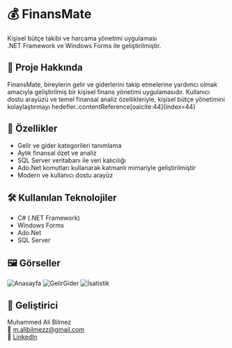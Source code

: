 # 💰 FinansMate

Kişisel bütçe takibi ve harcama yönetimi uygulaması  
.NET Framework ve Windows Forms ile geliştirilmiştir.

## 📝 Proje Hakkında

FinansMate, bireylerin gelir ve giderlerini takip etmelerine yardımcı olmak amacıyla geliştirilmiş bir kişisel finans yönetimi uygulamasıdır. Kullanıcı dostu arayüzü ve temel finansal analiz özellikleriyle, kişisel bütçe yönetimini kolaylaştırmayı hedefler.:contentReference[oaicite:44]{index=44}

## 🚀 Özellikler

- Gelir ve gider kategorileri tanımlama
- Aylık finansal özet ve analiz
- SQL Server veritabanı ile veri kalıcılığı
- Ado.Net komutları kullanarak katmanlı mimariyle geliştirilmiştir
- Modern ve kullanıcı dostu arayüz

## 🛠️ Kullanılan Teknolojiler

- C# (.NET Framework)
- Windows Forms
- Ado.Net
- SQL Server

## 🖼️ Görseller
![Anasayfa](https://github.com/user-attachments/assets/f8a976d3-053b-4866-8f18-477be3e70737)
![GelirGider](https://github.com/user-attachments/assets/90cc84f5-e016-4a06-9c4c-80c67434a305)
![İsatistik](https://github.com/user-attachments/assets/f457d5ad-1fbf-4e12-84b1-6f2736250bea)

## 👤 Geliştirici

Muhammed Ali Bilmez  
📧 m.alibilmezz@gmail.com  
🔗 [LinkedIn](https://www.linkedin.com/in/muhammed-ali-bilmez-3083b8233/)

